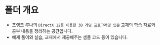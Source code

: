 # 폴더 개요

- 프랭크 루나의 `DirectX 12를 이용한 3D 게임 프로그래밍 입문` 교재의 학습 자료와 공부 내용을 정리하는 공간입니다.
- 예제 풀이와 실습, 교재에서 제공해주는 샘플 코드 등이 있습니다.
